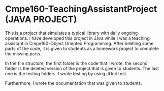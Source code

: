 # Cmpe160-TeachingAssistantProject  (JAVA PROJECT)

This is a project that simulates a typical library with daily ongoing operations. I have developed this project in Java while I was a teaching assistant in Cmpe160-Object Oriented Programming. After deleting some parts of the code, it is given to students as a homework project to complete the missing parts.

In the file structure, the first folder is the code that I wrote, the second folder is the deleted version of the project that is given
to students. The last one is the testing folders. I wrote testing by using JUnit test.

Furthermore, I wrote the documentation that was given to students.
